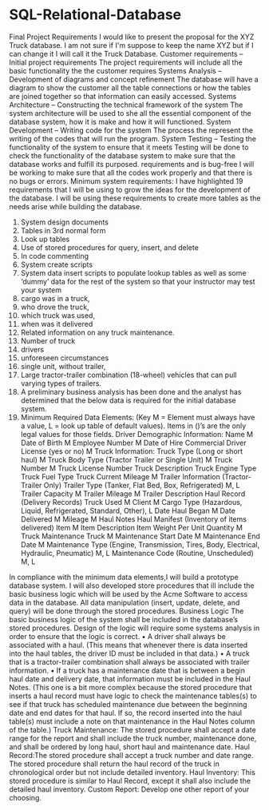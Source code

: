 # SQL-Relational-Database
Final Project Requirements
I would like to present the proposal for the XYZ Truck database. I am not sure if I'm suppose to keep the name XYZ but if I can change it I will call it the Truck Database.
Customer requirements – Initial project requirements
The project requirements will include all the basic functionality the the customer requires
Systems Analysis – Development of diagrams and concept refinement
The database will have a diagram to show the customer all the table connections or how the tables are joined together so that information can easily accessed.
Systems Architecture – Constructing the technical framework of the system
The system architecture will be used to she all the essential component of the database system, how it is make and how it will functioned.
System Development – Writing code for the system
The process the represent the writing of the codes that will run the program.
System Testing – Testing the functionality of the system to ensure that it meets
Testing will be done to check the functionality of the database system to make sure that the database works and fulfill its purposed.
requirements and is bug-free
I will be working to make sure that all the codes work properly and that there is no bugs or errors.
Minimum system requirements:
I have highlighted 19 requirements that I will be using to grow the ideas for the development of the database. I will be using these requirements to create more tables  as the needs arise while building the database.
1.	System design documents
2.	Tables in 3rd normal form
3.	Look up tables
4.	Use of stored procedures for query, insert, and delete
5.	In code commenting
6.	System create scripts
7.	System data insert scripts to populate lookup tables as well as some ‘dummy’ data for the rest of the system so that your instructor may test your system
8.	cargo was in a truck,
9.	who drove the truck,
10.	which truck was used,
11.	when was it delivered
12.	Related information on any truck maintenance.
13.	Number of truck
14.	drivers
15.	unforeseen circumstances
16.	single unit, without trailer,
17.	Large tractor-trailer combination (18-wheel) vehicles that can pull varying types of trailers.
18.	A preliminary business analysis has been done and the analyst has determined that the below data is required for the initial database system.
19.	Minimum Required Data Elements: (Key M = Element must always have a value, L = look up table of default values). Items in ()’s are the only legal values for those fields.
Driver Demographic Information:
Name M
Date of Birth M
Employee Number M
Date of Hire
Commercial Driver License (yes or no) M
Truck Information:
Truck Type (Long or short haul) M
Truck Body Type (Tractor Trailer or Single Unit) M
Truck Number M
Truck License Number
Truck Description
Truck Engine Type
Truck Fuel Type
Truck Current Mileage M
Trailer Information (Tractor-Trailer Only)
Trailer Type (Tanker, Flat Bed, Box, Refrigerated) M, L
Trailer Capacity M
Trailer Mileage M
Trailer Description
Haul Record (Delivery Records)
Truck Used M
Client M
Cargo Type (Hazardous, Liquid, Refrigerated, Standard, Other), L
Date Haul Began M
Date Delivered M
Mileage M
Haul Notes
Haul Manifest (Inventory of items delivered)
Item M
Item Description
Item Weight Per Unit
Quantity M
Truck Maintenance
Truck M
Maintenance Start Date M
Maintenance End Date M
Maintenance Type (Engine, Transmission, Tires, Body, Electrical, Hydraulic, Pneumatic) M, L
Maintenance Code (Routine, Unscheduled) M, L

In compliance with the minimum data elements,I will build a prototype database system. I will also developed store procedures that ill include the basic business logic which will be used by the Acme Software to access data in the database. All data manipulation (insert, update, delete, and query) will be done through the stored procedures.
Business Logic
The basic business logic of the system shall be included in the database’s stored procedures. Design of the logic will require some systems analysis in order to ensure that the logic is correct.
•	A driver shall always be associated with a haul. (This means that whenever there is data inserted into the haul tables, the driver ID must be included in that data.)
•	A truck that is a tractor-trailer combination shall always be associated with trailer information.
•	If a truck has a maintenance date that is between a begin haul date and delivery date, that information must be included in the Haul Notes. (This one is a bit more complex because the stored procedure that inserts a haul record must have logic to check the maintenance tables(s) to see if that truck has scheduled maintenance due between the beginning date and end dates for that haul. If so, the record inserted into the haul table(s) must include a note on that maintenance in the Haul Notes column of the table.) 
Truck Maintenance: The stored procedure shall accept a date range for the report and shall include the truck number, maintenance done, and shall be ordered by long haul, short haul and maintenance date.
Haul Record:The stored procedure shall accept a truck number and date range. The stored procedure shall return the haul record of the truck in chronological order but not include detailed inventory.
Haul Inventory: This stored procedure is similar to Haul Record, except it shall also include the detailed haul inventory.
Custom Report: Develop one other report of your choosing.

